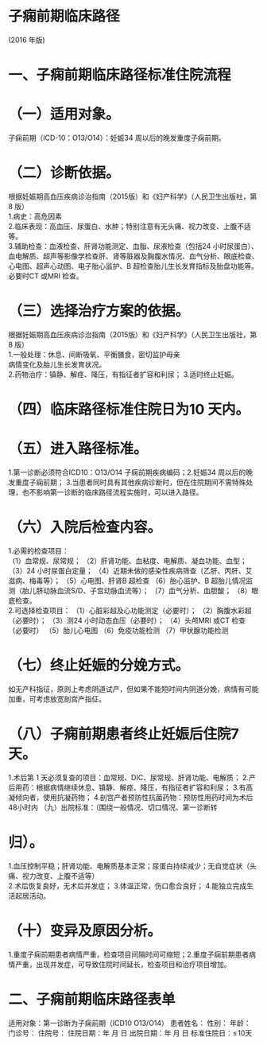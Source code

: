 # 子痫前期临床路径  
(2016 年版)  
# 一、子痫前期临床路径标准住院流程  
# （一）适用对象。  
子痫前期（ICD-10：O13/O14）：妊娠34 周以后的晚发重度子痫前期。  
# （二）诊断依据。  
根据妊娠期高血压疾病诊治指南（2015版）和《妇产科学》（人民卫生出版社，第8 版）  
1.病史：高危因素  
2.临床表现：高血压、尿蛋白、水肿；特别注意有无头痛、视力改变、上腹不适等。  
3.辅助检查：血液检查、肝肾功能测定、血脂、尿液检查（包括24 小时尿蛋白）、血电解质、超声等影像学检查肝、肾等脏器及胸腹水情况、血气分析、眼底检查、心电图、超声心动图、电子胎心监护、B 超检查胎儿生长发育指标及胎盘功能等。必要时CT 或MRI 检查。  
# （三）选择治疗方案的依据。  
根据妊娠期高血压疾病诊治指南（2015版）和《妇产科学》（人民卫生出版社，第8 版）  
1.一般处理：休息、间断吸氧、平衡膳食，密切监护母亲  
病情变化及胎儿生长发育状况。  
2.药物治疗：镇静、解痉、降压，有指征者扩容和利尿； 3.适时终止妊娠。  
# （四）临床路径标准住院日为10 天内。  
# （五）进入路径标准。  
1.第一诊断必须符合ICD10：O13/O14 子痫前期疾病编码；2.妊娠34 周以后的晚发重度子痫前期； 3.当患者同时具有其他疾病诊断时，但在住院期间不需特殊处理，也不影响第一诊断的临床路径流程实施时，可以进入路径。  
# （六）入院后检查内容。  
1.必需的检查项目：  
（1）血常规、尿常规； （2）肝肾功能、血粘度、电解质、凝血功能、血型； （3）24 小时尿蛋白定量； （4）近期未做的感染性疾病筛查（乙肝、丙肝、艾滋病、梅毒等）； （5）心电图、肝肾B 超检查 （6）胎心监护、B 超胎儿情况监测（胎儿脐动脉血流S/D、子宫动脉血流等）； （7）血气分析、血胆酸； （8）眼底检查。  
2.可选择检查项目： （1）心脏彩超及心功能测定（必要时）； （2）胸腹水彩超（必要时）； （3）测24 小时动态血压（必要时）； （4）头颅MRI 或CT 检查（必要时） （5）胎儿心电图 （6）免疫功能检测 （7）甲状腺功能检测  
# （七）终止妊娠的分娩方式。  
如无产科指征，原则上考虑阴道试产，但如果不能短时间内阴道分娩，病情有可能加重，可考虑放宽剖宫产指佂。  
# （八）子痫前期患者终止妊娠后住院7 天。  
1.术后第 1 天必须复查的项目：血常规、DIC、尿常规、肝肾功能、电解质； 2.产后用药：根据病情继续休息、镇静、解痉、降压，有指征者扩容和利尿； 3.有高凝倾向者，使用抗凝药物； 4.剖宫产者预防性抗菌药物：预防性用药时间为术后48小时内 （九）出院标准：（围绕一般情况、切口情况、第一诊断转  
# 归）。  
1.血压控制平稳；肝肾功能、电解质基本正常；尿蛋白持续减少；无自觉症状（头痛、视力改变、上腹不适等）  
2.术后恢复良好，无术后并发症； 3.体温正常，伤口愈合良好； 4.能独立完成生活起居活动。  
# （十）变异及原因分析。  
1.重度子痫前期患者病情严重，检查项目间隔时间可缩短；2.重度子痫前期患者病情严重，出现并发症，可导致住院时间延长，检查项目和治疗项目增加。  
# 二、子痫前期临床路径表单  
适用对象：第一诊断为子痫前期（ICD10 O13/O14） 患者姓名：              性别：   年龄：   门诊号：    住院号： 住院日期：年  月  日 出院日期：年  月  日 标准住院日：$\leqslant\!10$天  
